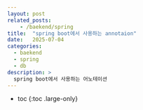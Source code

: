 ```yaml
---
layout: post
related_posts:
    - /baekend/spring
title:  "spring boot에서 사용하는 annotaion"
date:   2025-07-04
categories:
  - baekend
  - spring
  - db
description: >
  spring boot에서 사용하는 어노테이션
---
```

* toc
{:toc .large-only}